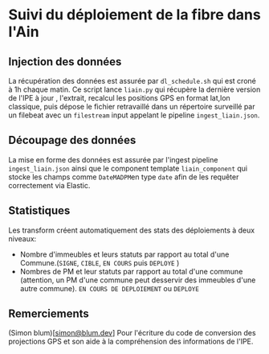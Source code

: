 # Suivi du déploiement de la fibre dans l'Ain

## Injection des données
La récupération des données est assurée par `dl_schedule.sh` qui est croné à 1h chaque matin. Ce script lance `liain.py` qui récupère la dernière version de l'IPE à jour , l'extrait, recalcul les positions GPS en format lat,lon classique, puis dépose le fichier retravaillé dans un répertoire surveillé par un filebeat avec un `filestream` input appelant le pipeline `ingest_liain.json`.

## Découpage des données
La mise en forme des données est assurée par l'ingest pipeline `ingest_liain.json` ainsi que le component template `liain_component` qui stocke les champs comme `DateMADPM`en type `date` afin de les requêter correctement via Elastic.

## Statistiques
Les transform créent automatiquement des stats des déploiements à deux niveaux:
- Nombre d'immeubles et leurs statuts par rapport au total d'une Commune.(`SIGNE`, `CIBLE`, `EN COURS` puis `DEPLOYE` )
- Nombres de PM et leur statuts par rapport au total d'une commune (attention, un PM d'une commune peut desservir des immeubles d'une autre commune). `EN COURS DE DEPLOIEMENT` ou `DEPLOYE`


## Remerciements
(Simon blum)[simon@blum.dev] Pour l'écriture du code de conversion des projections GPS et son aide à la compréhension des informations de l'IPE.
